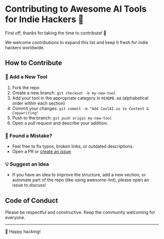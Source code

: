 # Contributing to Awesome AI Tools for Indie Hackers 🚀

First off, thanks for taking the time to contribute! 🎉

We welcome contributions to expand this list and keep it fresh for indie hackers worldwide.

## How to Contribute

### 📝 Add a New Tool
1. Fork the repo
2. Create a new branch: `git checkout -b my-new-tool`
3. Add your tool in the appropriate category in `README.md` (alphabetical order within each section)
4. Commit your changes: `git commit -m "Add CoolAI.io to Content & Copywriting"`
5. Push to the branch: `git push origin my-new-tool`
6. Open a pull request and describe your addition.

### 🐛 Found a Mistake?
- Feel free to fix typos, broken links, or outdated descriptions.  
- Open a PR or [create an issue](https://github.com/harked/awesome-ai-tools-for-builders/issues).

### 💡 Suggest an Idea
- If you have an idea to improve the structure, add a new section, or automate part of the repo (like using awesome-lint), please open an issue to discuss!

## Code of Conduct
Please be respectful and constructive. Keep the community welcoming for everyone.

---

🚀 Happy hacking!  
